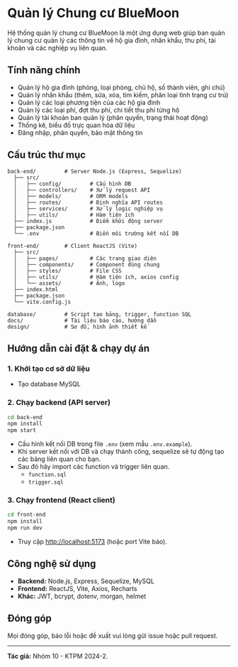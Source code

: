# Quản lý Chung cư BlueMoon

Hệ thống quản lý chung cư BlueMoon là một ứng dụng web giúp ban quản lý chung cư quản lý các thông tin về hộ gia đình, nhân khẩu, thu phí, tài khoản và các nghiệp vụ liên quan.

## Tính năng chính

- Quản lý hộ gia đình (phòng, loại phòng, chủ hộ, số thành viên, ghi chú)
- Quản lý nhân khẩu (thêm, sửa, xóa, tìm kiếm, phân loại tình trạng cư trú)
- Quản lý các loại phương tiện của các hộ gia đình
- Quản lý các loại phí, đợt thu phí, chi tiết thu phí từng hộ
- Quản lý tài khoản ban quản lý (phân quyền, trạng thái hoạt động)
- Thống kê, biểu đồ trực quan hóa dữ liệu
- Đăng nhập, phân quyền, bảo mật thông tin

## Cấu trúc thư mục

```
back-end/         # Server Node.js (Express, Sequelize)
  ├── src/
  │   ├── config/         # Cấu hình DB
  │   ├── controllers/    # Xử lý request API
  │   ├── models/         # ORM models
  │   ├── routes/         # Định nghĩa API routes
  │   ├── services/       # Xử lý logic nghiệp vụ
  │   ├── utils/          # Hàm tiện ích
  ├── index.js            # Điểm khởi động server
  ├── package.json
  └── .env                # Biến môi trường kết nối DB

front-end/        # Client ReactJS (Vite)
  ├── src/
  │   ├── pages/          # Các trang giao diện
  │   ├── components/     # Component dùng chung
  │   ├── styles/         # File CSS
  │   ├── utils/          # Hàm tiện ích, axios config
  │   └── assets/         # Ảnh, logo
  ├── index.html
  ├── package.json
  └── vite.config.js

database/         # Script tạo bảng, trigger, function SQL
docs/             # Tài liệu báo cáo, hướng dẫn
design/           # Sơ đồ, hình ảnh thiết kế
```

## Hướng dẫn cài đặt & chạy dự án

### 1. Khởi tạo cơ sở dữ liệu

- Tạo database MySQL

### 2. Chạy backend (API server)

```sh
cd back-end
npm install
npm start
```
- Cấu hình kết nối DB trong file `.env` (xem mẫu `.env.example`).
- Khi server kết nối với DB và chạy thành công, sequelize sẽ tự động tạo các bảng liên quan cho bạn.
- Sau đó hãy import các function và trigger liên quan.
  - `function.sql`
  - `trigger.sql`

### 3. Chạy frontend (React client)

```sh
cd front-end
npm install
npm run dev
```
- Truy cập [http://localhost:5173](http://localhost:5173) (hoặc port Vite báo).

## Công nghệ sử dụng

- **Backend:** Node.js, Express, Sequelize, MySQL
- **Frontend:** ReactJS, Vite, Axios, Recharts
- **Khác:** JWT, bcrypt, dotenv, morgan, helmet

## Đóng góp

Mọi đóng góp, báo lỗi hoặc đề xuất vui lòng gửi issue hoặc pull request.

---

**Tác giả:** Nhóm 10 - KTPM 2024-2.  


